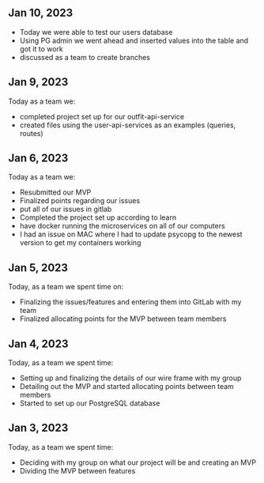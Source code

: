 ## Jan 10, 2023
- Today we were able to test our users database
- Using PG admin we went ahead and inserted values into the table and got it to work
- discussed as a team to create branches




## Jan 9, 2023
Today as a team we:
- completed project set up for our outfit-api-service
- created files using the user-api-services as an examples (queries, routes)



## Jan 6, 2023
Today as a team we:
- Resubmitted our MVP
- Finalized points regarding our issues
- put all of our issues in gitlab
- Completed the project set up according to learn
- have docker running the microservices on all of our computers
- I had an issue on MAC where I had to update psycopg to the newest version to get my containers working


## Jan 5, 2023

Today, as a team we spent time on:

- Finalizing the issues/features and entering them into GitLab with my team
- Finalized allocating points for the MVP between team members


## Jan 4, 2023

Today, as a team we spent time:

- Setting up and finalizing the details of our wire frame with my group
- Detailing out the MVP and started allocating points between team members
- Started to set up our PostgreSQL database


## Jan 3, 2023

Today, as a team we spent time:

- Deciding with my group on what our project will be and creating an MVP
- Dividing the MVP between features
